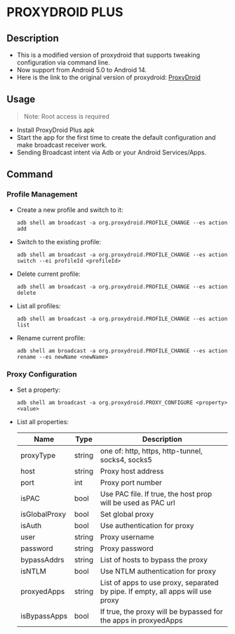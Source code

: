 # PROXYDROID PLUS
## Description

- This is a modified version of proxydroid that supports tweaking configuration via command line.
- Now support from Android 5.0 to Android 14.
- Here is the link to the original version of proxydroid: [ProxyDroid](https://github.com/madeye/proxydroid)

## Usage
> Note: Root access is required

- Install ProxyDroid Plus apk
- Start the app for the first time to create the default configuration and make broadcast receiver work.
- Sending Broadcast intent via Adb or your Android Services/Apps.

## Command
### Profile Management

- Create a new profile and switch to it:
  ```
  adb shell am broadcast -a org.proxydroid.PROFILE_CHANGE --es action add
  ```
- Switch to the existing profile:
  ```
  adb shell am broadcast -a org.proxydroid.PROFILE_CHANGE --es action switch --ei profileId <profileId>
  ```
- Delete current profile:
  ```
  adb shell am broadcast -a org.proxydroid.PROFILE_CHANGE --es action delete 
  ```
- List all profiles:
  ```
  adb shell am broadcast -a org.proxydroid.PROFILE_CHANGE --es action list
  ```
- Rename current profile:
  ```
  adb shell am broadcast -a org.proxydroid.PROFILE_CHANGE --es action rename --es newName <newName>
  ```
### Proxy Configuration
- Set a property:
  ```
  adb shell am broadcast -a org.proxydroid.PROXY_CONFIGURE <property> <value>
  ```

- List all properties:

  | Name           | Type           | Description                                                                     |
  |----------------|----------------|---------------------------------------------------------------------------------|
  | proxyType      | string         | one of: http, https, http-tunnel, socks4, socks5                                |
  | host           | string         | Proxy host address                                                              |
  | port           | int            | Proxy port number                                                               |
  | isPAC          | bool           | Use PAC file. If true, the host prop will be used as PAC url                    |
  | isGlobalProxy  | bool           | Set global proxy                                                                |
  | isAuth         | bool           | Use authentication for proxy                                                    |
  | user           | string         | Proxy username                                                                  |
  | password       | string         | Proxy password                                                                  |
  | bypassAddrs    | string         | List of hosts to bypass the proxy                                               |
  | isNTLM         | bool           | Use NTLM authentication for proxy                                               |
  | proxyedApps    | string         | List of apps to use proxy, separated by pipe. If empty, all apps will use proxy |
  | isBypassApps   | bool           | If true, the proxy will be bypassed for the apps in proxyedApps                 |